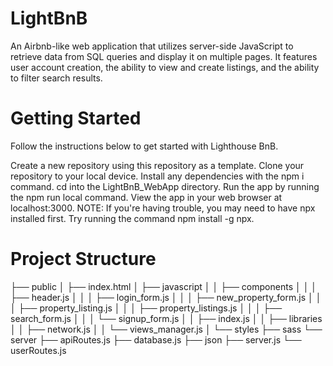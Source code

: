 # LightBnB
An Airbnb-like web application that utilizes server-side JavaScript to retrieve data from SQL queries and display it on multiple pages. It features user account creation, the ability to view and create listings, and the ability to filter search results.



# Getting Started
Follow the instructions below to get started with Lighthouse BnB.

Create a new repository using this repository as a template.
Clone your repository to your local device.
Install any dependencies with the npm i command.
cd into the LightBnB_WebApp directory.
Run the app by running the npm run local command.
View the app in your web browser at localhost:3000.
NOTE: If you're having trouble, you may need to have npx installed first. Try running the command npm install -g npx.

# Project Structure
├── public
│   ├── index.html
│   ├── javascript
│   │   ├── components 
│   │   │   ├── header.js
│   │   │   ├── login_form.js
│   │   │   ├── new_property_form.js
│   │   │   ├── property_listing.js
│   │   │   ├── property_listings.js
│   │   │   ├── search_form.js
│   │   │   └── signup_form.js
│   │   ├── index.js
│   │   ├── libraries
│   │   ├── network.js
│   │   └── views_manager.js
│   └── styles
├── sass
└── server
  ├── apiRoutes.js
  ├── database.js
  ├── json
  ├── server.js
  └── userRoutes.js
